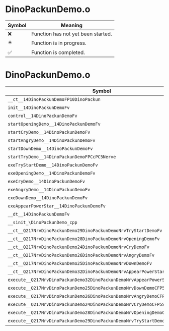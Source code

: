 # DinoPackunDemo.o
| Symbol | Meaning 
| ------------- | ------------- 
| :x: | Function has not yet been started. 
| :eight_pointed_black_star: | Function is in progress. 
| :white_check_mark: | Function is completed. 


# DinoPackunDemo.o
| Symbol | Decompiled? |
| ------------- | ------------- |
| `__ct__14DinoPackunDemoFP10DinoPackun` | :x: |
| `init__14DinoPackunDemoFv` | :x: |
| `control__14DinoPackunDemoFv` | :x: |
| `startOpeningDemo__14DinoPackunDemoFv` | :x: |
| `startCryDemo__14DinoPackunDemoFv` | :x: |
| `startAngryDemo__14DinoPackunDemoFv` | :x: |
| `startDownDemo__14DinoPackunDemoFv` | :x: |
| `startTryDemo__14DinoPackunDemoFPCcPC5Nerve` | :x: |
| `exeTryStartDemo__14DinoPackunDemoFv` | :x: |
| `exeOpeningDemo__14DinoPackunDemoFv` | :x: |
| `exeCryDemo__14DinoPackunDemoFv` | :x: |
| `exeAngryDemo__14DinoPackunDemoFv` | :x: |
| `exeDownDemo__14DinoPackunDemoFv` | :x: |
| `exeAppearPowerStar__14DinoPackunDemoFv` | :x: |
| `__dt__14DinoPackunDemoFv` | :x: |
| `__sinit_\DinoPackunDemo_cpp` | :x: |
| `__ct__Q217NrvDinoPackunDemo29DinoPackunDemoNrvTryStartDemoFv` | :x: |
| `__ct__Q217NrvDinoPackunDemo28DinoPackunDemoNrvOpeningDemoFv` | :x: |
| `__ct__Q217NrvDinoPackunDemo24DinoPackunDemoNrvCryDemoFv` | :x: |
| `__ct__Q217NrvDinoPackunDemo26DinoPackunDemoNrvAngryDemoFv` | :x: |
| `__ct__Q217NrvDinoPackunDemo25DinoPackunDemoNrvDownDemoFv` | :x: |
| `__ct__Q217NrvDinoPackunDemo32DinoPackunDemoNrvAppearPowerStarFv` | :x: |
| `execute__Q217NrvDinoPackunDemo32DinoPackunDemoNrvAppearPowerStarCFP5Spine` | :x: |
| `execute__Q217NrvDinoPackunDemo25DinoPackunDemoNrvDownDemoCFP5Spine` | :x: |
| `execute__Q217NrvDinoPackunDemo26DinoPackunDemoNrvAngryDemoCFP5Spine` | :x: |
| `execute__Q217NrvDinoPackunDemo24DinoPackunDemoNrvCryDemoCFP5Spine` | :x: |
| `execute__Q217NrvDinoPackunDemo28DinoPackunDemoNrvOpeningDemoCFP5Spine` | :x: |
| `execute__Q217NrvDinoPackunDemo29DinoPackunDemoNrvTryStartDemoCFP5Spine` | :x: |
